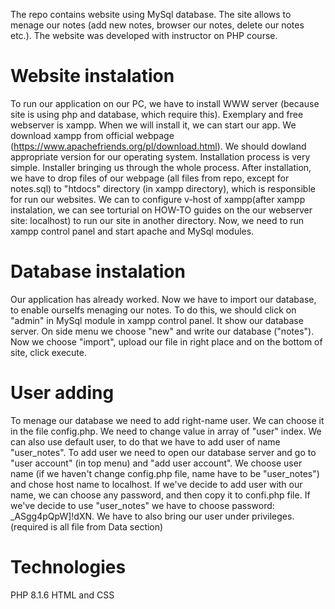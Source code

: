 
The repo contains website using MySql database. The site allows to menage our notes (add new notes, browser our notes, delete our notes etc.). The website was developed with instructor on PHP course.

# Website instalation
To run our application on our PC, we have to install WWW server (because site is using php and database, which require this). Exemplary and free webserver is xampp. When we will install it, we can start our app. We download xampp from official webpage (https://www.apachefriends.org/pl/download.html). We should dowland appropriate version for our operating system. Installation process is very simple. Installer bringing us through the whole process. After installation, we have to drop files of our webpage (all files from repo, except for notes.sql) to "htdocs" directory (in xampp directory), which is responsible for run our websites. We can to configure v-host of xampp(after xampp instalation, we can see torturial on HOW-TO guides on the our webserver site: localhost) to run our site in another directory. Now, we need to run xampp control panel and start apache and MySql modules.

# Database instalation
Our application has already worked. Now we have to import our database, to enable ourselfs menaging our notes. To do this, we should click on "admin" in MySql module in xampp control panel. It show our database server. On side menu we choose "new" and write our database ("notes"). Now we choose "import", upload our file in right place and on the bottom of site, click execute. 

# User adding
To menage our database we need to add right-name user. We can choose it in the file config.php. We need to change value in array of "user" index. We can also use default user, to do that we have to add user of name "user_notes". To add user we need to open our database server and go to "user account" (in top menu) and "add user account". We choose user name (if we haven't change config.php file, name have to be "user_notes") and chose host name to localhost. If we've decide to add user with our name, we can choose any password, and then copy it to confi.php file. If we've decide to use "user_notes" we have to choose password:  _ASgg4pQpW]!dXN. We have to also bring our user under privileges. (required is all file from Data section)
# Technologies
PHP 8.1.6 
HTML and CSS
